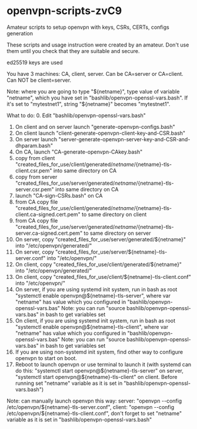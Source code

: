 # openvpn-scripts-zvC9
Amateur scripts to setup openvpn with keys, CSRs, CERTs, configs generation

These scripts and usage instruction were created by an amateur. Don't use them until you check that they are suitable and secure.

ed25519 keys are used

You have 3 machines: CA, client, server.
Can be CA=server or CA=client.
Can NOT be client=server.

Note: where you are going to type "${netname}", type value of variable "netname", which
you have set in "bashlib/openvpn-openssl-vars.bash". If it's set to "mytestnet1",
string "${netname}" becomes "mytestnet1".

What to do:
0. Edit "bashlib/openvpn-openssl-vars.bash"
1. On client and on server launch  "generate-openvpn-configs.bash"
2. On client launch "client-generate-openvpn-client-key-and-CSR.bash"
3. On server launch "server-generate-openvpn-server-key-and-CSR-and-dhparam.bash"
4. On CA, launch "CA-generate-openvpn-CAkey.bash"
5. copy from client "created_files_for_use/client/generated/${netname}/${netname}-tls-client.csr.pem" into same directory on CA
6. copy from server "created_files_for_use/server/generated/${netname}/${netname}-tls-server.csr.pem" into same directory on CA
7. launch "CA-sign-CSRs.bash" on CA
8. from CA copy file "created_files_for_use/client/generated/${netname}/${netname}-tls-client.ca-signed.cert.pem" to same directory on client
9. from CA copy file "created_files_for_use/server/generated/${netname}/${netname}-tls-server.ca-signed.cert.pem" to same directory on server
10. On server, copy "created_files_for_use/server/generated/${netname}" into "/etc/openvpn/generated/"
11. On server, copy "created_files_for_use/server/${netname}-tls-server.conf" into "/etc/openvpn/"
12. On client, copy "created_files_for_use/client/generated/${netname}" into "/etc/openvpn/generated/"
13. On client, copy "created_files_for_use/client/${netname}-tls-client.conf" into "/etc/openvpn/"
14. On server, if you are using systemd init system, run in bash as root "systemctl enable openvpn@${netname}-tls-server",
  where var "netname" has value which you configured in "bashlib/openvpn-openssl-vars.bas"
Note: you can run "source bashlib/openvpn-openssl-vars.bas" in bash to get variables set
15. On client, if you are using systemd init system, run in bash as root "systemctl enable openvpn@${netname}-tls-client",
  where var "netname" has value which you configured in "bashlib/openvpn-openssl-vars.bas"
Note: you can run "source bashlib/openvpn-openssl-vars.bas" in bash to get variables set
16. If you are using non-systemd init system, find other way to configure openvpn to start on boot.
17. Reboot to launch openvpn or use terminal to launch it (with systemd can do this: "systemctl start openvpn@${netname}-tls-server" on server,
  "systemctl start openvpn@${netname}-tls-client" on client. Before running set "netname" variable as it is set in "bashlib/openvpn-openssl-vars.bash")

Note: can manually launch openvpn this way:
  server: "openvpn --config /etc/openvpn/${netname}-tls-server.conf",
  client: "openvpn --config /etc/openvpn/${netname}-tls-client.conf",
 don't forget to set "netname" variable as it is set in "bashlib/openvpn-openssl-vars.bash"
 
